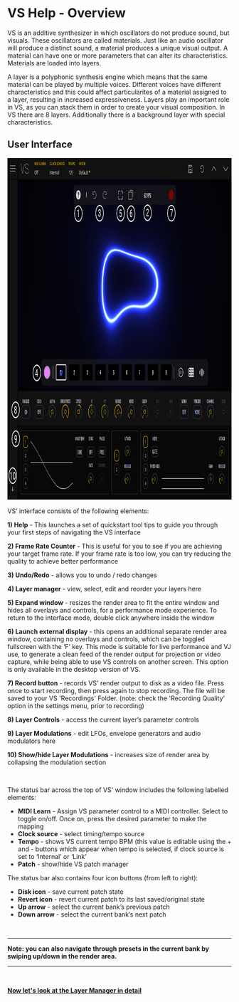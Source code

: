 # VS Help - Overview

VS is an additive synthesizer in which oscillators do not produce sound, but visuals. These oscillators are called materials. Just like an audio oscillator will produce a distinct sound, a material produces a unique visual output. A material can have one or more parameters that can alter its characteristics. Materials are loaded into layers.

A layer is a polyphonic synthesis engine which means that the same material can be played by multiple voices. Different voices have different characteristics and this could affect particularites of a material assigned to a layer, resulting in increased expressiveness. Layers play an important role in VS, as you can stack them in order to create your visual composition. In VS there are 8 layers. Additionally there is a background layer with special characteristics.

## User Interface

<img src="/vs/images/overview@2x.png" alt="VS overview" width="1024" height="768" />

VS’ interface consists of the following elements:

**1) Help** - This launches a set of quickstart tool tips to guide you through your first steps of navigating the VS interface

**2) Frame Rate Counter** - This is useful for you to see if you are achieving your target frame rate. If your frame rate is too low, you can try reducing the quality to achieve better performance

**3) Undo/Redo** - allows you to undo / redo changes

**4) Layer manager** - view, select, edit and reorder your layers here

**5) Expand window** - resizes the render area to fit the entire window and hides all overlays and controls, for a performance mode experience. To return to the interface mode, double click anywhere inside the window

**6) Launch external display** - this opens an additional separate render area window, containing no overlays and controls, which can be toggled fullscreen with the ‘F’ key. This mode is suitable for live performance and VJ use, to generate a clean feed of the render output for projection or video capture, while being able to use VS controls on another screen. This option is only available in the desktop version of VS.

**7) Record button** - records VS' render output to disk as a video file. Press once to start recording, then press again to stop recording. The file will be saved to your VS 'Recordings' Folder. (note: check the 'Recording Quality' option in the settings menu, prior to recording)

**8) Layer Controls** - access the current layer’s parameter controls

**9) Layer Modulations** - edit LFOs, envelope generators and audio modulators here

**10) Show/hide Layer Modulations** - increases size of render area by collapsing the modulation section

<br/>

The status bar across the top of VS' window includes the following labelled elements:

- **MIDI Learn** - Assign VS parameter control to a MIDI controller. Select to toggle on/off. Once on, press the desired parameter to make the mapping
- **Clock source** - select timing/tempo source
- **Tempo** - shows VS current tempo BPM (this value is editable using the + and - buttons which appear when tempo is selected, if clock source is set to ‘Internal’ or ‘Link’
- **Patch** - show/hide VS patch manager

The status bar also contains four icon buttons (from left to right):

- **Disk icon** - save current patch state
- **Revert icon** - revert current patch to its last saved/original state
- **Up arrow** - select the current bank’s previous patch
- **Down arrow** - select the current bank’s next patch

<br/>

***
**Note: you can also navigate through presets in the current bank by swiping up/down in the render area.**
***

<br/>

[**Now let's look at the Layer Manager in detail**](layer-manager)
